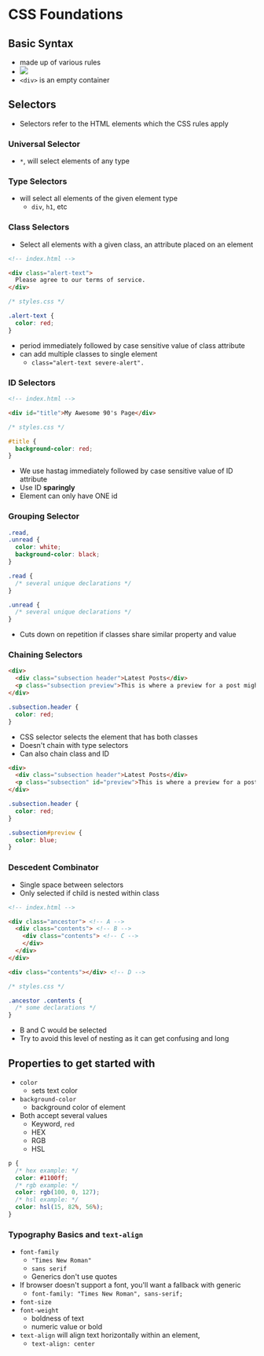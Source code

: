 # CSS Foundations

## Basic Syntax
* made up of various rules
* ![](https://user-images.githubusercontent.com/70952936/130702428-4808becb-cbc4-4a4d-8fa7-f9aa5409768d.jpg)
* `<div>` is an empty container
## Selectors
* Selectors refer to the HTML elements which the CSS rules apply
### Universal Selector
* `*`, will select elements of any type

### Type Selectors
* will select all elements of the given element type
    * `div`, `h1`, etc

### Class Selectors
* Select all elements with a given class, an attribute placed on an element

```html
<!-- index.html -->

<div class="alert-text">
  Please agree to our terms of service.
</div>
```

```css
/* styles.css */

.alert-text {
  color: red;
}
```
* period immediately followed by case sensitive value of class attribute
* can add multiple classes to single element
    * `class="alert-text severe-alert".`

### ID Selectors

```html
<!-- index.html -->

<div id="title">My Awesome 90's Page</div>
```
```css
/* styles.css */

#title {
  background-color: red;
}
```
* We use hastag immediately followed by case sensitive value of ID attribute
* Use ID **sparingly**
* Element can only have ONE id

### Grouping Selector

```css
.read,
.unread {
  color: white;
  background-color: black;
}

.read {
  /* several unique declarations */
}

.unread {
  /* several unique declarations */
}
```
* Cuts down on repetition if classes share similar property and value

### Chaining Selectors
```html
<div>
  <div class="subsection header">Latest Posts</div>
  <p class="subsection preview">This is where a preview for a post might go.</p>
</div>
```

```css
.subsection.header {
  color: red;
}
```
* CSS selector selects the element that has both classes
* Doesn't chain with type selectors
* Can also chain class and ID
```html
<div>
  <div class="subsection header">Latest Posts</div>
  <p class="subsection" id="preview">This is where a preview for a post might go.</p>
</div>
```
```css
.subsection.header {
  color: red;
}

.subsection#preview {
  color: blue;
}
```

### Descedent Combinator
* Single space between selectors
* Only selected if child is nested within class

```html
<!-- index.html -->

<div class="ancestor"> <!-- A -->
  <div class="contents"> <!-- B -->
    <div class="contents"> <!-- C -->
    </div>
  </div>
</div>

<div class="contents"></div> <!-- D -->

```

```css
/* styles.css */

.ancestor .contents {
  /* some declarations */
}
```
* B and C would be selected
* Try to avoid this level of nesting as it can get confusing and long

## Properties to get started with
* `color` 
    * sets text color
* `background-color` 
    * background color of element
* Both accept several values
    * Keyword, `red`
    * HEX
    * RGB
    * HSL
```css
p {
  /* hex example: */
  color: #1100ff;
  /* rgb example: */
  color: rgb(100, 0, 127);
  /* hsl example: */
  color: hsl(15, 82%, 56%);
}
```

### Typography Basics and `text-align`
* `font-family` 
    * `"Times New Roman"`
    * `sans serif`
    * Generics don't use quotes
* If browser doesn't support a font, you'll want a fallback with generic
    * `font-family: "Times New Roman", sans-serif;`
* `font-size`
* `font-weight` 
    * boldness of text
    * numeric value or bold
* `text-align` will align text horizontally within an element,
    * `text-align: center`